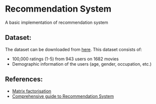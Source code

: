# Recommendation System
A basic implementation of recommendation system

## Dataset:
The dataset can be downloaded from [here](https://grouplens.org/datasets/movielens/100k/). This dataset consists of:

* 100,000 ratings (1-5) from 943 users on 1682 movies
* Demographic information of the users (age, gender, occupation, etc.)

## References:
* [Matrix factorisation](http://www.albertauyeung.com/post/python-matrix-factorization/)
* [Comprehensive guide to Recommendation System](https://www.analyticsvidhya.com/blog/2018/06/comprehensive-guide-recommendation-engine-python/)
